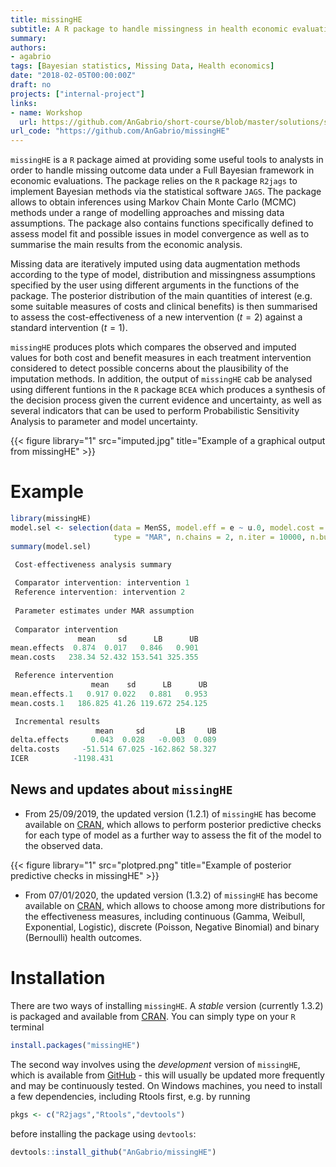 ```yaml
---
title: missingHE
subtitle: A R package to handle missingness in health economic evaluations
summary: 
authors:
- agabrio
tags: [Bayesian statistics, Missing Data, Health economics]
date: "2018-02-05T00:00:00Z"
draft: no
projects: ["internal-project"]
links:
- name: Workshop
  url: https://github.com/AnGabrio/short-course/blob/master/solutions/solutions-knitr.pdf
url_code: "https://github.com/AnGabrio/missingHE"
---
```


`missingHE` is a `R` package aimed at providing some useful tools to analysts in order to handle missing outcome data under a Full Bayesian framework in economic evaluations. The package relies on the `R` package `R2jags` to implement Bayesian methods via the statistical software `JAGS`. The package allows to obtain inferences using Markov Chain Monte Carlo (MCMC) methods under a range of modelling approaches and missing data assumptions. The package also contains functions specifically defined to assess model fit and possible issues in model convergence as well as to summarise the main results from the economic analysis.

Missing data are iteratively imputed using data augmentation methods according to the type of model, distribution and missingness assumptions specified by the user using different arguments in the functions of the package. The posterior distribution of the main quantities of interest (e.g. some suitable measures of costs and clinical benefits) is then summarised to assess the cost-effectiveness of a new intervention ($t=2$) against a standard intervention ($t=1$).

`missingHE` produces plots which compares the observed and imputed values for both cost and benefit measures in each treatment intervention considered to detect possible concerns about the plausibility of the imputation methods. In addition, the output of `missingHE` cab be analysed using different funtions in the `R` package `BCEA` which produces a synthesis of the decision process given the current evidence and uncertainty, as well as several indicators that can be used to perform Probabilistic Sensitivity Analysis to parameter and model uncertainty. 

{{< figure library="1" src="imputed.jpg" title="Example of a graphical output from missingHE" >}}

# Example

```r
library(missingHE)
model.sel <- selection(data = MenSS, model.eff = e ~ u.0, model.cost = c ~ e, model.me = me ~ 1, model.mc = mc ~ 1, 
                       type = "MAR", n.chains = 2, n.iter = 10000, n.burnin = 1000, dist_e = "norm", dist_c = "norm")
summary(model.sel)
```

```r
 Cost-effectiveness analysis summary 
 
 Comparator intervention: intervention 1 
 Reference intervention: intervention 2 
 
 Parameter estimates under MAR assumption
 
 Comparator intervention 
               mean     sd      LB      UB
mean.effects  0.874  0.017   0.846   0.901
mean.costs   238.34 52.432 153.541 325.355

 Reference intervention 
                  mean    sd      LB      UB
mean.effects.1   0.917 0.022   0.881   0.953
mean.costs.1   186.825 41.26 119.672 254.125

 Incremental results 
                   mean     sd       LB     UB
delta.effects     0.043  0.028   -0.003  0.089
delta.costs     -51.514 67.025 -162.862 58.327
ICER          -1198.431
```

## News and updates about `missingHE`

* From 25/09/2019, the updated version (1.2.1) of `missingHE` has become available on [CRAN](https://cran.r-project.org/web/packages/missingHE/), which allows to perform posterior predictive checks for each type of model as a further way to assess the fit of the model to the observed data. 

{{< figure library="1" src="plotpred.png" title="Example of posterior predictive checks in missingHE" >}}

* From 07/01/2020, the updated version (1.3.2) of `missingHE` has become available on [CRAN](https://cran.r-project.org/web/packages/missingHE/), which allows to choose among more distributions for the effectiveness measures, including continuous (Gamma, Weibull, Exponential, Logistic), discrete (Poisson, Negative Binomial) and binary (Bernoulli) health outcomes.


# Installation

There are two ways of installing `missingHE`. A *stable* version (currently 1.3.2) is packaged and available from [CRAN](https://cran.r-project.org/web/packages/missingHE/). You can simply type on your `R` terminal


```r
install.packages("missingHE")
```

The second way involves using the *development* version of `missingHE`, which is available from [GitHub](https://github.com/AnGabrio/missingHE) - this will usually be updated more frequently and may be continuously tested. On Windows machines, you need to install a few dependencies, including Rtools first, e.g. by running


```r
pkgs <- c("R2jags","Rtools","devtools")
```


before installing the package using `devtools`:


```r
devtools::install_github("AnGabrio/missingHE")
```




